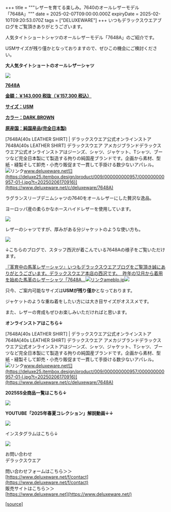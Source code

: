 +++
title = """レザーを育てる楽しみ。7640のオールレザーモデル「7648A」"""
date = 2025-02-07T09:00:00.000Z
expiryDate = 2025-02-10T09:20:53.070Z
tags = ["DELUXEWARE"]
+++
いつもデラックスウエアブログをご覧頂きありがとうございます。

人気タイトショートシャツのオールレザーモデル「7648A」のご紹介です。

USMサイズが残り僅かとなっておりますので、ぜひこの機会にご検討ください。

**大人気タイトショートのオールレザーシャツ**

[![](https://stat.ameba.jp/user_images/20250207/16/deluxeware/90/27/j/o0800080015541601170.jpg)](https://stat.ameba.jp/user_images/20250207/16/deluxeware/90/27/j/o0800080015541601170.jpg)

**[7648A](https://www.deluxeware.net/c/deluxeware/7648A)**

**[金額：￥143,000 税抜（￥157,300 税込）](https://www.deluxeware.net/c/deluxeware/7648A)**

**[サイズ：USM](https://www.deluxeware.net/c/deluxeware/7648A)**

**[カラー：DARK.BROWN](https://www.deluxeware.net/c/deluxeware/7648A)**

**[原産国：純国産品(完全日本製)](https://www.deluxeware.net/c/deluxeware/7648A)**

[7648A\[40s LEATHER SHIRT\] | デラックスウエア公式オンラインストア7648A\[40s LEATHER SHIRT\] デラックスウエア アメカジブランドデラックスウエア公式オンラインストアはジーンズ、シャツ、ジャケット、Tシャツ、ブーツなど完全日本製にて製造する拘りの純国産ブランドです。企画から素材、型紙・縫製そして卸売・小売り販促まで一貫して手掛ける数少ないアパレル。![リンク](https://c.stat100.ameba.jp/ameblo/symbols/v3.20.0/svg/gray/editor_link.svg)www.deluxeware.net![](https://deluxe25.itembox.design/product/009/000000000957/000000000957-01-l.jpg?t=20250206170916)](https://www.deluxeware.net/c/deluxeware/7648A)

ラグランスリーブデニムシャツの7640をオールレザーにした贅沢な逸品。

ヨーロッパ産の柔らかなホースハイドレザーを使用しています。

[![](https://stat.ameba.jp/user_images/20250207/16/deluxeware/fe/22/j/o0800080015541601171.jpg)](https://stat.ameba.jp/user_images/20250207/16/deluxeware/fe/22/j/o0800080015541601171.jpg)

レザーのシャツですが、厚みがある分ジャケットのような使い方も。

[![](https://stat.ameba.jp/user_images/20250207/17/deluxeware/fe/59/j/o0800080015541609277.jpg)](https://stat.ameba.jp/user_images/20250207/17/deluxeware/fe/59/j/o0800080015541609277.jpg)

↓こちらのブログで、スタッフ西沢が着こんでいる7648Aの様子をご覧いただけます。

[『革育中の馬革レザーシャツ』いつもデラックスウエアブログをご覧頂き誠にありがとうございます。デラックスウエア本店の西沢です。  昨年の12月から着用を始めた馬革のレザーシャツ「7648A…![リンク](https://c.stat100.ameba.jp/ameblo/symbols/v3.20.0/svg/gray/editor_link.svg)ameblo.jp![](https://stat.ameba.jp/user_images/20240912/18/deluxeware/54/51/j/o1170156015485512528.jpg)](https://ameblo.jp/deluxeware/entry-12867319869.html)

只今、ご案内可能なサイズは**USMが残り僅か**となっております。

ジャケットのような重ね着をしたい方には大き目サイズがオススメです。

また、レザーの育成もぜひお楽しみいただければと思います。

**オンラインストアはこちら↓**

[7648A\[40s LEATHER SHIRT\] | デラックスウエア公式オンラインストア7648A\[40s LEATHER SHIRT\] デラックスウエア アメカジブランドデラックスウエア公式オンラインストアはジーンズ、シャツ、ジャケット、Tシャツ、ブーツなど完全日本製にて製造する拘りの純国産ブランドです。企画から素材、型紙・縫製そして卸売・小売り販促まで一貫して手掛ける数少ないアパレル。![リンク](https://c.stat100.ameba.jp/ameblo/symbols/v3.20.0/svg/gray/editor_link.svg)www.deluxeware.net![](https://deluxe25.itembox.design/product/009/000000000957/000000000957-01-l.jpg?t=20250206170916)](https://www.deluxeware.net/c/deluxeware/7648A)

**2025SS全商品一覧はこちら↓**

[![](https://stat.ameba.jp/user_images/20250114/17/deluxeware/cf/2d/j/o1200050015533133265.jpg?caw=800)](https://www.deluxeware.net/c/2025SSreserve)

**YOUTUBE「2025年春夏コレクション」解説動画↓↓**

**[![](https://stat.ameba.jp/user_images/20250108/16/deluxeware/ac/cf/j/o1200050015530951038.jpg?caw=800)](https://www.youtube.com/playlist?list=PLmcuUjZ67rhnclr762_W-zDg7FyyrNvqF)**

インスタグラムはこちら↓

[![](https://stat.ameba.jp/user_images/20240315/15/deluxeware/04/7f/j/o0800026015413271803.jpg?caw=800)](https://www.instagram.com/deluxeware/?hl=ja)

お問い合わせ  
デラックスウエア

問い合わせフォームはこちら＞＞  
[https://www.deluxeware.net/f/contact](https://www.deluxeware.net/f/contact)  
販売サイトはこちら＞＞  
[https://www.deluxeware.net](https://www.deluxeware.net/)

[[source]](https://ameblo.jp/deluxeware/entry-12885513059.html)
